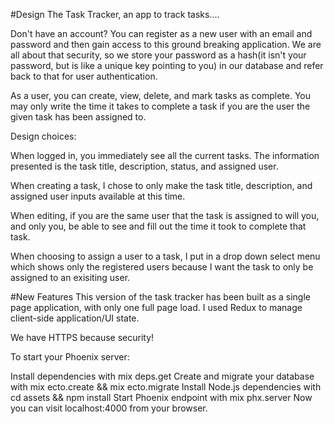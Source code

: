 #Design
The Task Tracker, an app to track tasks....

Don't have an account? You can register as a new user with an email and password and then gain access to this ground breaking application. We are all about that security, so we store your password as a hash(it isn't your password, but is like a unique key pointing to you) in our database and refer back to that for user authentication. 

As a user, you can create, view, delete, and mark tasks as complete. You may only write the time it takes to complete a task if you are the user the given task has been assigned to.

Design choices:

When logged in, you immediately see all the current tasks. The information presented is the task title, description, status, and assigned user.

When creating a task, I chose to only make the task title, description, and assigned user inputs available at this time.

When editing, if you are the same user that the task is assigned to will you, and only you, be able to see and fill out the time it took to complete that task.

When choosing to assign a user to a task, I put in a drop down select menu which shows only the registered users because I want the task to only be assigned to an exisiting user.

#New Features
This version of the task tracker has been built as a single page application, with only one full page load. I used Redux to manage client-side application/UI state.

We have HTTPS because security!

To start your Phoenix server:

Install dependencies with mix deps.get
Create and migrate your database with mix ecto.create && mix ecto.migrate
Install Node.js dependencies with cd assets && npm install
Start Phoenix endpoint with mix phx.server
Now you can visit localhost:4000 from your browser.